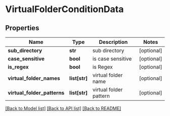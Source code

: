 # VirtualFolderConditionData

## Properties
Name | Type | Description | Notes
------------ | ------------- | ------------- | -------------
**sub_directory** | **str** | sub directory | [optional] 
**case_sensitive** | **bool** | is case sensitive | [optional] 
**is_regex** | **bool** | is Regex | [optional] 
**virtual_folder_names** | **list[str]** | virtual folder name | [optional] 
**virtual_folder_patterns** | **list[str]** | virtual folder pattern | [optional] 

[[Back to Model list]](../README.md#documentation-for-models) [[Back to API list]](../README.md#documentation-for-api-endpoints) [[Back to README]](../README.md)

